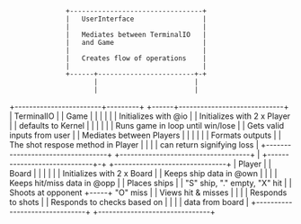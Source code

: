                   +---------------------------------+
                  |   UserInterface                 |
                  |                                 |
                  |   Mediates between TerminalIO   |
                  |   and Game                      |
                  |                                 |
                  |   Creates flow of operations    |
                  |                                 |
                  +------+------------------------+-+
                         |                        |
                         |                        |
+------------------------+---------+       +------+-----------------------------+
|   TerminalIO                     |       | Game                               |
|                                  |       |                                    |
|   Initializes with @io           |       | Initializes with 2 x Player        |
|   defaults to Kernel             |       |                                    |
|                                  |       | Runs game in loop until win/lose   |
|   Gets valid inputs from user    |       | Mediates between Players           |
|                                  |       |                                    |
|   Formats outputs                |       | The shot respose method in Player  |
|                                  |       | can return signifying loss         |
+----------------------------------+       +------------------------------------+
                                           |
             +-----------------------------+-+     +-------------------------------+
             |   Player                      |     | Board                         |
             |                               |     |                               |
             |   Initializes with 2 x Board  |     | Keeps ship data in @own       |
             |                               |     | Keeps hit/miss data in @opp   |
             |   Places ships                |     | "S" ship, "." empty, "X" hit  |
             |   Shoots at opponent          +-----+ "O" miss                      |
             |   Views hit & misses          |     |                               |
             |   Responds to shots           |     | Responds to checks based on   |
             |                               |     | data from board               |
             +-------------------------------+     +-------------------------------+

